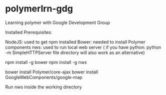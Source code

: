 # polymerlrn-gdg
Learning polymer with Google Development Group

Installed Prerequisites:

NodeJS: used to get npm installed
Bower: needed to install Polymer components
nws: used to run local web server ( if you have python: python -m SimpleHTTPServer file directory will also work as an alternative) 


npm install -g bower
npm install -g nws

bower install Polymer/core-ajax
bower install GoogleWebComponents/google-map

Run nws inside the working directory
